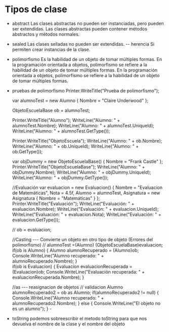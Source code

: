 # Tipos de clase

- abstract
Las clases abstractas no pueden ser instanciadas, pero pueden ser extendidas. Las clases abstractas pueden contener métodos abstractos y métodos normales.

- sealed
Las clases selladas no pueden ser extendidas. -- herencia
Si permiten crear instancias de la clase.

- polimorfismo
Es la habilidad de un objeto de tomar múltiples formas. En la programación orientada a objetos, polimorfismo se refiere a la habilidad de un objeto de tomar múltiples formas. En la programación orientada a objetos, polimorfismo se refiere a la habilidad de un objeto de tomar múltiples formas.

- pruebas de polimorfismo
 Printer.WriteTitle("Prueba de polimorfismo");
           
    var alumnoTest = new Alumno { Nombre = "Claire Underwood" };
    
    ObjetoEscuelaBase ob = alumnoTest;

    Printer.WriteTitle("Alumno");
    WriteLine("Alumno: " + alumnoTest.Nombre);
    WriteLine("Alumno: " + alumnoTest.UniqueId);
    WriteLine("Alumno: " + alumnoTest.GetType());
    

    Printer.WriteTitle("ObjetoEscuela"); 
    WriteLine("Alumno: " + ob.Nombre);
    WriteLine("Alumno: " + ob.UniqueId);
    WriteLine("Alumno: " + ob.GetType());

    var objDummy = new ObjetoEscuelaBase() { Nombre = "Frank Castle" };
    Printer.WriteTitle("ObjetoEscuelaBase");
    WriteLine("Alumno: " + objDummy.Nombre);
    WriteLine("Alumno: " + objDummy.UniqueId);
    WriteLine("Alumno: " + objDummy.GetType());

    //Evaluación
    var evaluacion = new Evaluacion()
    {
        Nombre = "Evaluacion de Matemáticas",
        Nota = 4.5f,
        Alumno = alumnoTest,
        Asignatura = new Asignatura { Nombre = "Matemáticas" }
    };
    Printer.WriteTitle("Evaluación");
    WriteLine("Evaluación: " + evaluacion.Nombre);
    WriteLine("Evaluación: " + evaluacion.UniqueId);
    WriteLine("Evaluación: " + evaluacion.Nota);
    WriteLine("Evaluación: " + evaluacion.GetType());

    // ob = evaluacion;

    //Casting  --- Convierte un objeto en otro tipo de objeto (Errores del polimorfismo)
    // alumnoTest =(Alumno) (ObjetoEscuelaBase)evaluacion;    
    if(ob is Alumno)
    {
        Alumno alumnoRecuperado = (Alumno)ob;
        Console.WriteLine("Alumno recuperado: " + alumnoRecuperado.Nombre);
    }   
    if(ob is Evaluacion)
    {
        Evaluacion evaluacionRecuperada = (Evaluacion)ob;
        Console.WriteLine("Evaluación recuperada: " + evaluacionRecuperada.Nombre);
    }

    //as --- reasignacion de objetos
    // validacion 
    Alumno alumnoRecuperado2 = ob as Alumno;
    if(alumnoRecuperado2 != null)
    {
        Console.WriteLine("Alumno recuperado: " + alumnoRecuperado2.Nombre);
    }
    else
    {
        Console.WriteLine("El objeto no es un alumno");
    }
            - 

- toString podemos sobreescribir el metodo toString para que nos devuelva el nombre de la clase y el nombre del objeto
